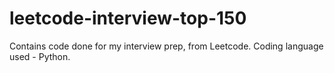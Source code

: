 # leetcode-interview-top-150
Contains code done for my interview prep, from Leetcode.
Coding language used - Python.
